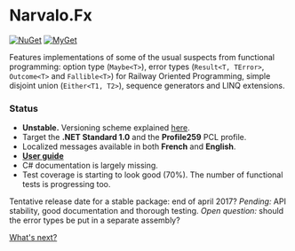 Narvalo.Fx
==========

[![NuGet](https://img.shields.io/nuget/v/Narvalo.Fx.svg)](https://www.nuget.org/packages/Narvalo.Fx/)
[![MyGet](https://img.shields.io/myget/narvalo-edge/v/Narvalo.Fx.svg)](https://www.myget.org/feed/narvalo-edge/package/nuget/Narvalo.Fx)

Features implementations of some of the usual suspects from functional
programming: option type (`Maybe<T>`), error types (`Result<T, TError>`,
`Outcome<T>` and `Fallible<T>`) for Railway Oriented Programming, simple
disjoint union (`Either<T1, T2>`), sequence generators and LINQ extensions.

### Status
- **Unstable.** Versioning scheme explained
  [here](https://github.com/chtoucas/Narvalo.NET/blob/master/docs/content/developer.md#versioning).
- Target the **.NET Standard 1.0** and the **Profile259** PCL profile.
- Localized messages available in both **French** and **English**.
- **[User guide](https://github.com/chtoucas/Narvalo.NET/blob/master/docs/content/narvalo-fx.md)**
- C# documentation is largely missing.
- Test coverage is starting to look good (70%). The number of functional tests
  is progressing too.

Tentative release date for a stable package: end of april 2017?
_Pending:_ API stability, good documentation and thorough testing.
_Open question:_ should the error types be put in a separate assembly?

[What's next?](https://github.com/chtoucas/Narvalo.NET/blob/master/docs/content/issues.md)
